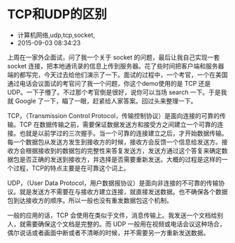 # TCP和UDP的区别
- 计算机网络,udp,tcp,socket,
- 2015-09-03 08:34:23


上周在一家外企面试，问了我一个关于 socket 的问题，最后让我自己实现一套 socket 连接，把本地通讯录的信息上传到服务器。花了些时间把客户端和服务器端的都写完，今天过去给他们演示了一下。面试的过程中，一个考官，一个在美国通过电话会议面试的考官问了我一个问题，你这个demo使用的是 TCP 还是 UDP。一下子懵了。不过那个考官倒是很好，说你可以当场 search 一下。于是我就 Google 了一下，瞄了一眼，赶紧给人家答案。回过头来整理一下。



TCP，（Transmission Control Protocol，传输控制协议）是面向连接的可靠的传输。TCP 在数据传输之前，需要保证数据发送方和接受方之间建立一个可靠的连接。也就是以前学过的三次握手。当一个可靠的连接建立之后，才开始数据传输。每一个数据包从发送方发生到接收方的时候，接收方会反馈一个信息给发送方。接收方会根据接收到的数据包的完整性来答复发送方，发送方通过这个答复来确定数据包是否正确的发送到接收方，并选择是否需要重新发送。大概的过程是这样的一个过程，TCP的特点主要是在可靠这个词上。

UDP，（User Data Protocol，用户数据报协议）是面向非连接的不可靠的传输协议。就是发送方不需要在与接收方建立连接，就直接发送数据。也不确保各个数据包到达接收方的顺序。所以一般也没有重发数据包这个机制。

一般的应用的话，TCP 会使用在类似于文件，消息传输上。我发送一个文档给别人，就需要确保这个文档是完整的。而 UDP 一般用在视频或电话会议这种场合，偶尔说话或者画面中断或者不清晰的时候，并不需要另一方重新发送数据。
